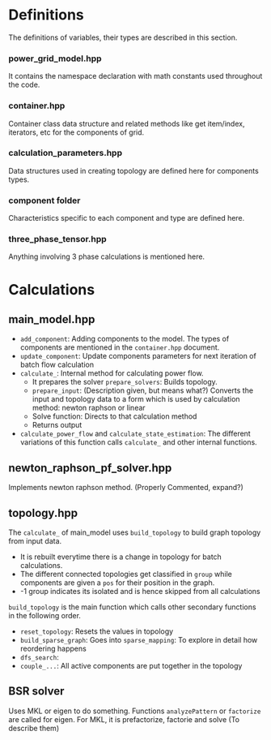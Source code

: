 # Definitions 
The definitions of variables, their types are described in this section.

### power_grid_model.hpp
It contains the namespace declaration with math constants used throughout the code. 

### container.hpp
Container class data structure and related methods like get item/index, iterators, etc for the components of grid.

### calculation_parameters.hpp
Data structures used in creating topology are defined here for components types.

### component folder
Characteristics specific to each component and type are defined here.

### three_phase_tensor.hpp
Anything involving 3 phase calculations is mentioned here.

# Calculations

## main_model.hpp
- `add_component`: Adding components to the model. 
The types of components are mentioned in the `container.hpp` document.
- `update_component`: Update components parameters for next iteration of batch flow calculation
- `calculate_`: Internal method for calculating power flow. 
  - It prepares the solver `prepare_solvers`: Builds topology.
  - `prepare_input`:  (Description given, but means what?) 
Converts the input and topology data to a form which is used by calculation method: newton raphson or linear
  - Solve function: Directs to that calculation method
  - Returns output
- `calculate_power_flow` and `calculate_state_estimation`: 
The different variations of this function calls `calculate_` and other internal functions.


## newton_raphson_pf_solver.hpp
Implements newton raphson method. (Properly Commented, expand?)

## topology.hpp

The `calculate_` of main_model uses `build_topology` to build graph topology from input data. 
- It is rebuilt everytime there is a change in topology for batch calculations.
- The different connected topologies get classified in `group` 
while components are given a `pos` for their position in the graph. 
- -1 group indicates its isolated and is hence skipped from all calculations

`build_topology` is the main function which calls other secondary functions in the following order.

- `reset_topology`: Resets the values in topology
- `build_sparse_graph`: Goes into `sparse_mapping`: To explore in detail how reordering happens
- `dfs_search`: 
- `couple_...`: All active components are put together in the topology



## BSR solver
Uses MKL or eigen to do something.
Functions `analyzePattern` or `factorize` are called for eigen. 
For MKL, it is prefactorize, factorie and solve
(To describe them)
